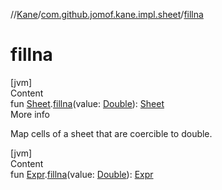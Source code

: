 //[Kane](../index.md)/[com.github.jomof.kane.impl.sheet](index.md)/[fillna](fillna.md)



# fillna  
[jvm]  
Content  
fun [Sheet](-sheet/index.md).[fillna](fillna.md)(value: [Double](https://kotlinlang.org/api/latest/jvm/stdlib/kotlin/-double/index.html)): [Sheet](-sheet/index.md)  
More info  


Map cells of a sheet that are coercible to double.

  


[jvm]  
Content  
fun [Expr](../com.github.jomof.kane.impl/-expr/index.md).[fillna](fillna.md)(value: [Double](https://kotlinlang.org/api/latest/jvm/stdlib/kotlin/-double/index.html)): [Expr](../com.github.jomof.kane.impl/-expr/index.md)  



